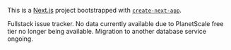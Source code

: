 This is a [Next.js](https://nextjs.org/) project bootstrapped with [`create-next-app`](https://github.com/vercel/next.js/tree/canary/packages/create-next-app).

Fullstack issue tracker. No data currently available due to PlanetScale free tier no longer being available.
Migration to another database service ongoing. 
